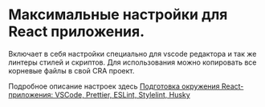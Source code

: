 # Максимальные настройки для React приложения.

Включает в себя настройки специально для vscode редактора и так же линтеры стилей и скриптов.
Для использования можно копировать все корневые файлы в свой CRA проект.

Подробное описание настроек здесь
[Подготовка окружения React-приложения: VSCode, Prettier, ESLint, Stylelint, Husky](https://tproger.ru/articles/podgotovka-okruzhenija-react-prilozhenija-vscode-prettier-eslint-stylelint-husky/)
